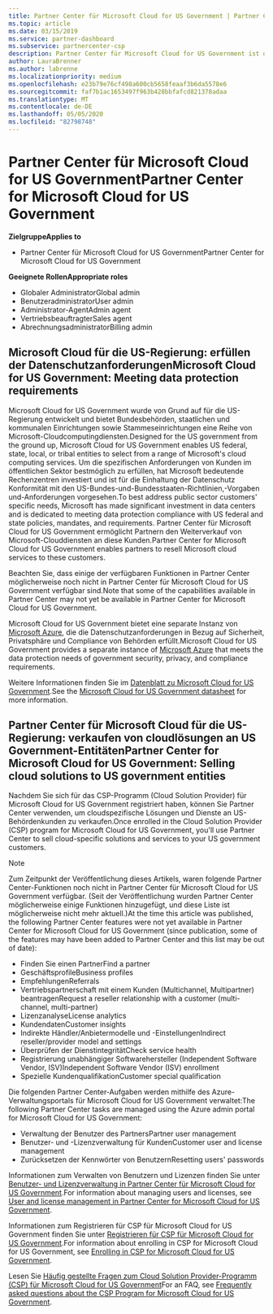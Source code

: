 ```yaml
---
title: Partner Center für Microsoft Cloud for US Government | Partner Center für Microsoft Cloud for US Government
ms.topic: article
ms.date: 03/15/2019
ms.service: partner-dashboard
ms.subservice: partnercenter-csp
description: Partner Center für Microsoft Cloud for US Government ist das Unternehmensportal für Microsoft-Partner, die Microsoft-Cloudlösungen für Kunden anbieten möchten, die mit Regierungsbehörden in den USA arbeiten.
author: LauraBrenner
ms.author: labrenne
ms.localizationpriority: medium
ms.openlocfilehash: e23b79e76cf498a600cb5658feaaf3b6da5578e6
ms.sourcegitcommit: faf7b1ac1653497f963b428bbfafcd821378adaa
ms.translationtype: MT
ms.contentlocale: de-DE
ms.lasthandoff: 05/05/2020
ms.locfileid: "82798748"
---
```

# <a name="partner-center-for-microsoft-cloud-for-us-government"></a><span data-ttu-id="6ef85-103">Partner Center für Microsoft Cloud for US Government</span><span class="sxs-lookup"><span data-stu-id="6ef85-103">Partner Center for Microsoft Cloud for US Government</span></span>

<span data-ttu-id="6ef85-104">**Zielgruppe**</span><span class="sxs-lookup"><span data-stu-id="6ef85-104">**Applies to**</span></span>

-  <span data-ttu-id="6ef85-105">Partner Center für Microsoft Cloud for US Government</span><span class="sxs-lookup"><span data-stu-id="6ef85-105">Partner Center for Microsoft Cloud for US Government</span></span>

<span data-ttu-id="6ef85-106">**Geeignete Rollen**</span><span class="sxs-lookup"><span data-stu-id="6ef85-106">**Appropriate roles**</span></span>
-   <span data-ttu-id="6ef85-107">Globaler Administrator</span><span class="sxs-lookup"><span data-stu-id="6ef85-107">Global admin</span></span>
-   <span data-ttu-id="6ef85-108">Benutzeradministrator</span><span class="sxs-lookup"><span data-stu-id="6ef85-108">User admin</span></span>
-   <span data-ttu-id="6ef85-109">Administrator-Agent</span><span class="sxs-lookup"><span data-stu-id="6ef85-109">Admin agent</span></span>
-   <span data-ttu-id="6ef85-110">Vertriebsbeauftragter</span><span class="sxs-lookup"><span data-stu-id="6ef85-110">Sales agent</span></span>
-   <span data-ttu-id="6ef85-111">Abrechnungsadministrator</span><span class="sxs-lookup"><span data-stu-id="6ef85-111">Billing admin</span></span>

## <a name="microsoft-cloud-for-us-government-meeting-data-protection-requirements"></a><span data-ttu-id="6ef85-112">Microsoft Cloud für die US-Regierung: erfüllen der Datenschutzanforderungen</span><span class="sxs-lookup"><span data-stu-id="6ef85-112">Microsoft Cloud for US Government: Meeting data protection requirements</span></span> 

<span data-ttu-id="6ef85-113">Microsoft Cloud for US Government wurde von Grund auf für die US-Regierung entwickelt und bietet Bundesbehörden, staatlichen und kommunalen Einrichtungen sowie Stammeseinrichtungen eine Reihe von Microsoft-Cloudcomputingdiensten.</span><span class="sxs-lookup"><span data-stu-id="6ef85-113">Designed for the US government from the ground up, Microsoft Cloud for US Government enables US federal, state, local, or tribal entities to select from a range of Microsoft's cloud computing services.</span></span> <span data-ttu-id="6ef85-114">Um die spezifischen Anforderungen von Kunden im öffentlichen Sektor bestmöglich zu erfüllen, hat Microsoft bedeutende Rechenzentren investiert und ist für die Einhaltung der Datenschutz Konformität mit den US-Bundes-und-Bundesstaaten-Richtlinien,-Vorgaben und-Anforderungen vorgesehen.</span><span class="sxs-lookup"><span data-stu-id="6ef85-114">To best address public sector customers' specific needs, Microsoft has made significant investment in data centers and is dedicated to meeting data protection compliance with US federal and state policies, mandates, and requirements.</span></span> <span data-ttu-id="6ef85-115">Partner Center für Microsoft Cloud for US Government ermöglicht Partnern den Weiterverkauf von Microsoft-Clouddiensten an diese Kunden.</span><span class="sxs-lookup"><span data-stu-id="6ef85-115">Partner Center for Microsoft Cloud for US Government enables partners to resell Microsoft cloud services to these customers.</span></span>

<span data-ttu-id="6ef85-116">Beachten Sie, dass einige der verfügbaren Funktionen in Partner Center möglicherweise noch nicht in Partner Center für Microsoft Cloud for US Government verfügbar sind.</span><span class="sxs-lookup"><span data-stu-id="6ef85-116">Note that some of the capabilities available in Partner Center may not yet be available in Partner Center for Microsoft Cloud for US Government.</span></span>

<span data-ttu-id="6ef85-117">Microsoft Cloud for US Government bietet eine separate Instanz von [Microsoft Azure](https://azure.microsoft.com/overview/clouds/government/), die die Datenschutzanforderungen in Bezug auf Sicherheit, Privatsphäre und Compliance von Behörden erfüllt.</span><span class="sxs-lookup"><span data-stu-id="6ef85-117">Microsoft Cloud for US Government provides a separate instance of [Microsoft Azure](https://azure.microsoft.com/overview/clouds/government/) that meets the data protection needs of government security, privacy, and compliance requirements.</span></span> 

<span data-ttu-id="6ef85-118">Weitere Informationen finden Sie im [Datenblatt zu Microsoft Cloud for US Government](https://download.microsoft.com/download/C/9/C/C9CA3002-DFC4-4ADA-841F-DF42AEC042FB/Microsoft_Azure_Government_Datasheet_EN_US.PDF).</span><span class="sxs-lookup"><span data-stu-id="6ef85-118">See the [Microsoft Cloud for US Government datasheet](https://download.microsoft.com/download/C/9/C/C9CA3002-DFC4-4ADA-841F-DF42AEC042FB/Microsoft_Azure_Government_Datasheet_EN_US.PDF) for more information.</span></span>

## <a name="partner-center-for-microsoft-cloud-for-us-government-selling-cloud-solutions-to-us-government-entities"></a><span data-ttu-id="6ef85-119">Partner Center für Microsoft Cloud für die US-Regierung: verkaufen von cloudlösungen an US Government-Entitäten</span><span class="sxs-lookup"><span data-stu-id="6ef85-119">Partner Center for Microsoft Cloud for US Government: Selling cloud solutions to US government entities</span></span>

<span data-ttu-id="6ef85-120">Nachdem Sie sich für das CSP-Programm (Cloud Solution Provider) für Microsoft Cloud for US Government registriert haben, können Sie Partner Center verwenden, um cloudspezifische Lösungen und Dienste an US-Behördenkunden zu verkaufen.</span><span class="sxs-lookup"><span data-stu-id="6ef85-120">Once enrolled in the Cloud Solution Provider (CSP) program for Microsoft Cloud for US Government, you'll use Partner Center to sell cloud-specific solutions and services to your US government customers.</span></span> 

> [!NOTE]  
> <span data-ttu-id="6ef85-121">Zum Zeitpunkt der Veröffentlichung dieses Artikels, waren folgende Partner Center-Funktionen noch nicht in Partner Center für Microsoft Cloud for US Government verfügbar. (Seit der Veröffentlichung wurden Partner Center möglicherweise einige Funktionen hinzugefügt, und diese Liste ist möglicherweise nicht mehr aktuell.)</span><span class="sxs-lookup"><span data-stu-id="6ef85-121">At the time this article was published, the following Partner Center features were not yet available in Partner Center for Microsoft Cloud for US Government (since publication, some of the features may have been added to Partner Center and this list may be out of date):</span></span>

- <span data-ttu-id="6ef85-122">Finden Sie einen Partner</span><span class="sxs-lookup"><span data-stu-id="6ef85-122">Find a partner</span></span>
- <span data-ttu-id="6ef85-123">Geschäftsprofile</span><span class="sxs-lookup"><span data-stu-id="6ef85-123">Business profiles</span></span>
- <span data-ttu-id="6ef85-124">Empfehlungen</span><span class="sxs-lookup"><span data-stu-id="6ef85-124">Referrals</span></span>
- <span data-ttu-id="6ef85-125">Vertriebspartnerschaft mit einem Kunden (Multichannel, Multipartner) beantragen</span><span class="sxs-lookup"><span data-stu-id="6ef85-125">Request a reseller relationship with a customer (multi-channel, multi-partner)</span></span>
- <span data-ttu-id="6ef85-126">Lizenzanalyse</span><span class="sxs-lookup"><span data-stu-id="6ef85-126">License analytics</span></span>
- <span data-ttu-id="6ef85-127">Kundendaten</span><span class="sxs-lookup"><span data-stu-id="6ef85-127">Customer insights</span></span>
- <span data-ttu-id="6ef85-128">Indirekte Händler/Anbietermodelle und -Einstellungen</span><span class="sxs-lookup"><span data-stu-id="6ef85-128">Indirect reseller/provider model and settings</span></span>
- <span data-ttu-id="6ef85-129">Überprüfen der Dienstintegrität</span><span class="sxs-lookup"><span data-stu-id="6ef85-129">Check service health</span></span>
- <span data-ttu-id="6ef85-130">Registrierung unabhängiger Softwarehersteller (Independent Software Vendor, ISV)</span><span class="sxs-lookup"><span data-stu-id="6ef85-130">Independent Software Vendor (ISV) enrollment</span></span>
- <span data-ttu-id="6ef85-131">Spezielle Kundenqualifikation</span><span class="sxs-lookup"><span data-stu-id="6ef85-131">Customer special qualification</span></span>

<span data-ttu-id="6ef85-132">Die folgenden Partner Center-Aufgaben werden mithilfe des Azure-Verwaltungsportals für Microsoft Cloud for US Government verwaltet:</span><span class="sxs-lookup"><span data-stu-id="6ef85-132">The following Partner Center tasks are managed using the Azure admin portal for Microsoft Cloud for US Government:</span></span> 

-   <span data-ttu-id="6ef85-133">Verwaltung der Benutzer des Partners</span><span class="sxs-lookup"><span data-stu-id="6ef85-133">Partner user management</span></span>
-   <span data-ttu-id="6ef85-134">Benutzer- und -Lizenzverwaltung für Kunden</span><span class="sxs-lookup"><span data-stu-id="6ef85-134">Customer user and license management</span></span>
-   <span data-ttu-id="6ef85-135">Zurücksetzen der Kennwörter von Benutzern</span><span class="sxs-lookup"><span data-stu-id="6ef85-135">Resetting users' passwords</span></span>

<span data-ttu-id="6ef85-136">Informationen zum Verwalten von Benutzern und Lizenzen finden Sie unter [Benutzer- und Lizenzverwaltung in Partner Center für Microsoft Cloud for US Government](user-management-in-partner-center-for-microsoft-us-govt-cloud.md).</span><span class="sxs-lookup"><span data-stu-id="6ef85-136">For information about managing users and licenses, see [User and license management in Partner Center for Microsoft Cloud for US Government](user-management-in-partner-center-for-microsoft-us-govt-cloud.md).</span></span>

<span data-ttu-id="6ef85-137">Informationen zum Registrieren für CSP für Microsoft Cloud for US Government finden Sie unter [Registrieren für CSP für Microsoft Cloud for US Government](enroll-in-csp-for-microsoft-us-govt-cloud.md).</span><span class="sxs-lookup"><span data-stu-id="6ef85-137">For information about enrolling in CSP for Microsoft Cloud for US Government, see [Enrolling in CSP for Microsoft Cloud for US Government](enroll-in-csp-for-microsoft-us-govt-cloud.md).</span></span>

<span data-ttu-id="6ef85-138">Lesen Sie [Häufig gestellte Fragen zum Cloud Solution Provider-Programm (CSP) für Microsoft Cloud for US Government](faq-for-us-govt-cloud.md)</span><span class="sxs-lookup"><span data-stu-id="6ef85-138">For an FAQ, see [Frequently asked questions about the CSP Program for Microsoft Cloud for US Government](faq-for-us-govt-cloud.md).</span></span>
